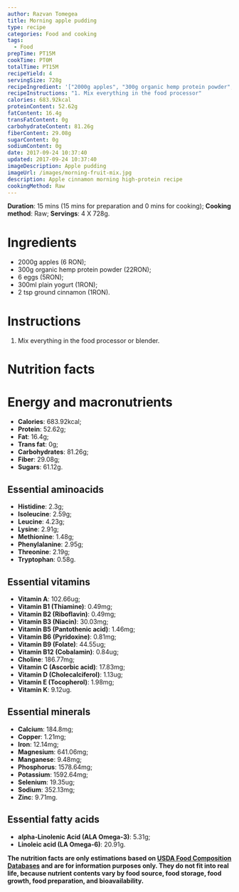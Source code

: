 ```yaml
---
author: Razvan Tomegea
title: Morning apple pudding
type: recipe
categories: Food and cooking
tags:
  - Food
prepTime: PT15M
cookTime: PT0M
totalTime: PT15M
recipeYield: 4
servingSize: 728g
recipeIngredient: '["2000g apples", "300g organic hemp protein powder", "6 eggs", "300ml plain yogurt", "2 tsp ground cinnamon"]'
recipeInstructions: "1. Mix everything in the food processor"
calories: 683.92kcal
proteinContent: 52.62g
fatContent: 16.4g
transFatContent: 0g
carbohydrateContent: 81.26g
fiberContent: 29.08g
sugarContent: 0g
sodiumContent: 0g
date: 2017-09-24 10:37:40
updated: 2017-09-24 10:37:40
imageDescription: Apple pudding
imageUrl: /images/morning-fruit-mix.jpg
description: Apple cinnamon morning high-protein recipe
cookingMethod: Raw
---
```

**Duration**: 15 mins (15 mins for preparation and 0 mins for cooking);
**Cooking method**: Raw;
**Servings**: 4 X 728g.

# Ingredients
- 2000g apples (6 RON);
- 300g organic hemp protein powder (22RON);
- 6 eggs (5RON);
- 300ml plain yogurt (1RON);
- 2 tsp ground cinnamon (1RON).
<!-- more -->

# Instructions
1. Mix everything in the food processor or blender.

# Nutrition facts
# Energy and macronutrients
- **Calories**: 683.92kcal;
- **Protein**: 52.62g;
- **Fat**: 16.4g;
- **Trans fat**: 0g;
- **Carbohydrates**: 81.26g;
- **Fiber**: 29.08g;
- **Sugars**: 61.12g.

## Essential aminoacids
- **Histidine**: 2.3g;
- **Isoleucine**: 2.59g;
- **Leucine**: 4.23g;
- **Lysine**: 2.91g;
- **Methionine**: 1.48g;
- **Phenylalanine**: 2.95g;
- **Threonine**: 2.19g;
- **Tryptophan**: 0.58g.

## Essential vitamins
- **Vitamin A**: 102.66ug;
- **Vitamin B1 (Thiamine)**: 0.49mg;
- **Vitamin B2 (Riboflavin)**: 0.49mg;
- **Vitamin B3 (Niacin)**: 30.03mg;
- **Vitamin B5 (Pantothenic acid)**: 1.46mg;
- **Vitamin B6 (Pyridoxine)**: 0.81mg;
- **Vitamin B9 (Folate)**: 44.55ug;
- **Vitamin B12 (Cobalamin)**: 0.84ug;
- **Choline**: 186.77mg;
- **Vitamin C (Ascorbic acid)**: 17.83mg;
- **Vitamin D (Cholecalciferol)**: 1.13ug;
- **Vitamin E (Tocopherol)**: 1.98mg;
- **Vitamin K**: 9.12ug.

## Essential minerals
- **Calcium**: 184.8mg;
- **Copper**: 1.21mg;
- **Iron**: 12.14mg;
- **Magnesium**: 641.06mg;
- **Manganese**: 9.48mg;
- **Phosphorus**: 1578.64mg;
- **Potassium**: 1592.64mg;
- **Selenium**: 19.35ug;
- **Sodium**: 352.13mg;
- **Zinc**: 9.71mg.

## Essential fatty acids
- **alpha-Linolenic Acid (ALA Omega-3)**: 5.31g;
- **Linoleic acid (LA Omega-6)**: 20.91g.

**The nutrition facts are only estimations based on [USDA Food Composition Databases](https://ndb.nal.usda.gov/ndb/search/list) and are for information purposes only. They do not fit into real life, because nutrient contents vary by food source, food storage, food growth, food preparation, and bioavailability.**
